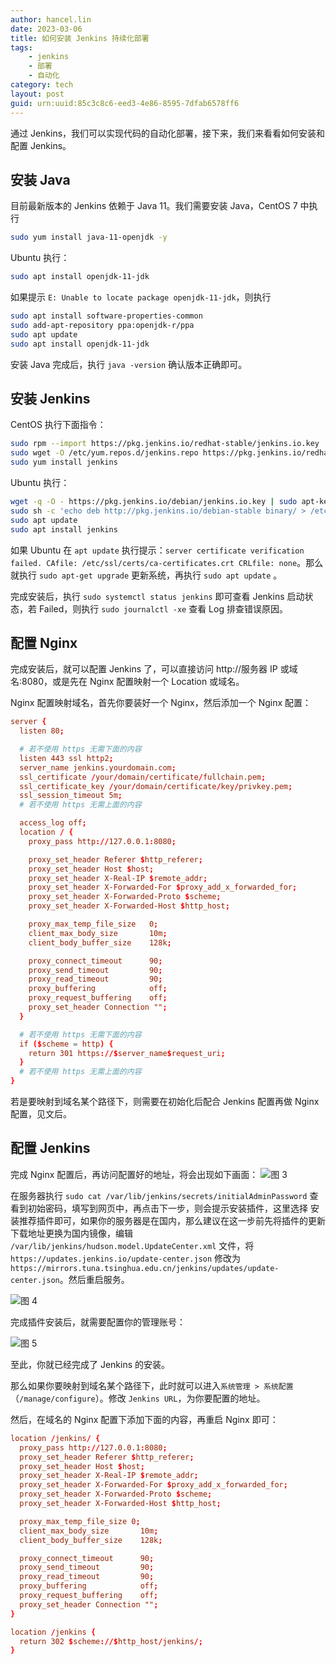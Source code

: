 ```yaml
---
author: hancel.lin
date: 2023-03-06
title: 如何安装 Jenkins 持续化部署
tags: 
    - jenkins
    - 部署
    - 自动化
category: tech
layout: post
guid: urn:uuid:85c3c8c6-eed3-4e86-8595-7dfab6578ff6
---
```


通过 Jenkins，我们可以实现代码的自动化部署，接下来，我们来看看如何安装和配置 Jenkins。

<!--more-->
## 安装 Java

目前最新版本的 Jenkins 依赖于 Java 11。我们需要安装 Java，CentOS 7 中执行 
```bash
sudo yum install java-11-openjdk -y
```

Ubuntu 执行：
```bash
sudo apt install openjdk-11-jdk
```
如果提示 `E: Unable to locate package openjdk-11-jdk`，则执行

```bash
sudo apt install software-properties-common
sudo add-apt-repository ppa:openjdk-r/ppa
sudo apt update
sudo apt install openjdk-11-jdk
```

安装 Java 完成后，执行 `java -version` 确认版本正确即可。

## 安装 Jenkins

CentOS 执行下面指令：
```bash
sudo rpm --import https://pkg.jenkins.io/redhat-stable/jenkins.io.key
sudo wget -O /etc/yum.repos.d/jenkins.repo https://pkg.jenkins.io/redhat-stable/jenkins.repo
sudo yum install jenkins
```

Ubuntu 执行：
```bash
wget -q -O - https://pkg.jenkins.io/debian/jenkins.io.key | sudo apt-key add -
sudo sh -c 'echo deb http://pkg.jenkins.io/debian-stable binary/ > /etc/apt/sources.list.d/jenkins.list'
sudo apt update
sudo apt install jenkins
```
如果 Ubuntu 在 `apt update` 执行提示：`server certificate verification failed. CAfile: /etc/ssl/certs/ca-certificates.crt CRLfile: none`。那么就执行 `sudo apt-get upgrade` 更新系统，再执行 `sudo apt update` 。

完成安装后，执行 `sudo systemctl status jenkins` 即可查看 Jenkins 启动状态，若 Failed，则执行 `sudo journalctl -xe` 查看 Log 排查错误原因。

## 配置 Nginx 

完成安装后，就可以配置 Jenkins 了，可以直接访问 http://服务器 IP 或域名:8080，或是先在 Nginx 配置映射一个 Location 或域名。

Nginx 配置映射域名，首先你要装好一个 Nginx，然后添加一个 Nginx 配置：

```conf
server {
  listen 80;

  # 若不使用 https 无需下面的内容
  listen 443 ssl http2;
  server_name jenkins.yourdomain.com;
  ssl_certificate /your/domain/certificate/fullchain.pem; 
  ssl_certificate_key /your/domain/certificate/key/privkey.pem;
  ssl_session_timeout 5m;
  # 若不使用 https 无需上面的内容

  access_log off;
  location / {
    proxy_pass http://127.0.0.1:8080;

    proxy_set_header Referer $http_referer;
    proxy_set_header Host $host;
    proxy_set_header X-Real-IP $remote_addr;
    proxy_set_header X-Forwarded-For $proxy_add_x_forwarded_for;
    proxy_set_header X-Forwarded-Proto $scheme;
    proxy_set_header X-Forwarded-Host $http_host;

    proxy_max_temp_file_size   0;
    client_max_body_size       10m;
    client_body_buffer_size    128k;

    proxy_connect_timeout      90;
    proxy_send_timeout         90;
    proxy_read_timeout         90;
    proxy_buffering            off;
    proxy_request_buffering    off;
    proxy_set_header Connection "";
  }

  # 若不使用 https 无需下面的内容
  if ($scheme = http) {
    return 301 https://$server_name$request_uri;
  }
  # 若不使用 https 无需上面的内容
}
```

若是要映射到域名某个路径下，则需要在初始化后配合 Jenkins 配置再做 Nginx 配置，见文后。

## 配置 Jenkins

完成 Nginx 配置后，再访问配置好的地址，将会出现如下画面：
![图 3](/media/files/how-to-install-and-config-jenkins-to-auto-deploy/init.png)  

在服务器执行 `sudo cat /var/lib/jenkins/secrets/initialAdminPassword` 查看到初始密码，填写到网页中，再点击下一步，则会提示安装插件，这里选择 安装推荐插件即可，如果你的服务器是在国内，那么建议在这一步前先将插件的更新下载地址更换为国内镜像，编辑 `/var/lib/jenkins/hudson.model.UpdateCenter.xml` 文件，将 `https://updates.jenkins.io/update-center.json` 修改为 ` https://mirrors.tuna.tsinghua.edu.cn/jenkins/updates/update-center.json`。然后重启服务。

![图 4](/media/files/how-to-install-and-config-jenkins-to-auto-deploy/plugin.png)  

完成插件安装后，就需要配置你的管理账号：

![图 5](../../media/files/how-to-install-and-config-jenkins-to-auto-deploy/admin.png)  

至此，你就已经完成了 Jenkins 的安装。

那么如果你要映射到域名某个路径下，此时就可以进入`系统管理 > 系统配置`（`/manage/configure`）。修改 `Jenkins URL`，为你要配置的地址。

然后，在域名的 Nginx 配置下添加下面的内容，再重启 Nginx 即可：

```conf
location /jenkins/ {
  proxy_pass http://127.0.0.1:8080;
  proxy_set_header Referer $http_referer;
  proxy_set_header Host $host;
  proxy_set_header X-Real-IP $remote_addr;
  proxy_set_header X-Forwarded-For $proxy_add_x_forwarded_for;
  proxy_set_header X-Forwarded-Proto $scheme;
  proxy_set_header X-Forwarded-Host $http_host;

  proxy_max_temp_file_size 0;
  client_max_body_size       10m;
  client_body_buffer_size    128k;

  proxy_connect_timeout      90;
  proxy_send_timeout         90;
  proxy_read_timeout         90;
  proxy_buffering            off;
  proxy_request_buffering    off;
  proxy_set_header Connection "";
}

location /jenkins {
  return 302 $scheme://$http_host/jenkins/;
}
```

